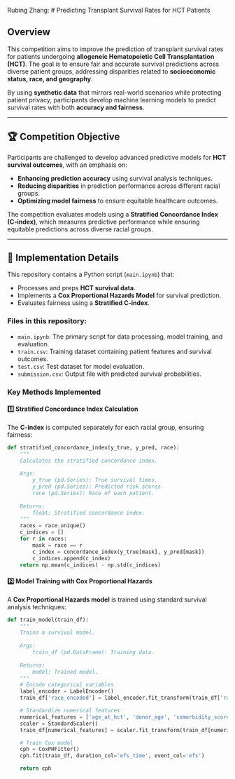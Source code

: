 Rubing Zhang: # Predicting Transplant Survival Rates for HCT Patients

## Overview
This competition aims to improve the prediction of transplant survival rates for patients undergoing **allogeneic Hematopoietic Cell Transplantation (HCT)**. The goal is to ensure fair and accurate survival predictions across diverse patient groups, addressing disparities related to **socioeconomic status, race, and geography**.

By using **synthetic data** that mirrors real-world scenarios while protecting patient privacy, participants develop machine learning models to predict survival rates with both **accuracy and fairness**.

---

## 🏆 Competition Objective
Participants are challenged to develop advanced predictive models for **HCT survival outcomes**, with an emphasis on:
- **Enhancing prediction accuracy** using survival analysis techniques.
- **Reducing disparities** in prediction performance across different racial groups.
- **Optimizing model fairness** to ensure equitable healthcare outcomes.

The competition evaluates models using a **Stratified Concordance Index (C-index)**, which measures predictive performance while ensuring equitable predictions across diverse racial groups.

---

## 📌 Implementation Details
This repository contains a Python script (`main.ipynb`) that:
- Processes and preps **HCT survival data**.
- Implements a **Cox Proportional Hazards Model** for survival prediction.
- Evaluates fairness using a **Stratified C-index**.

### **Files in this repository:**
- `main.ipynb`: The primary script for data processing, model training, and evaluation.
- `train.csv`: Training dataset containing patient features and survival outcomes.
- `test.csv`: Test dataset for model evaluation.
- `submission.csv`: Output file with predicted survival probabilities.

### **Key Methods Implemented**
#### **1️⃣ Stratified Concordance Index Calculation**
The **C-index** is computed separately for each racial group, ensuring fairness:

```python
def stratified_concordance_index(y_true, y_pred, race):
    """
    Calculates the stratified concordance index.
    
    Args:
        y_true (pd.Series): True survival times.
        y_pred (pd.Series): Predicted risk scores.
        race (pd.Series): Race of each patient.
    
    Returns:
        float: Stratified concordance index.
    """
    races = race.unique()
    c_indices = []
    for r in races:
        mask = race == r
        c_index = concordance_index(y_true[mask], y_pred[mask])
        c_indices.append(c_index)
    return np.mean(c_indices) - np.std(c_indices)
```

#### **2️⃣ Model Training with Cox Proportional Hazards**
A **Cox Proportional Hazards model** is trained using standard survival analysis techniques:

```python
def train_model(train_df):
    """
    Trains a survival model.
    
    Args:
        train_df (pd.DataFrame): Training data.
    
    Returns:
        model: Trained model.
    """
    # Encode categorical variables
    label_encoder = LabelEncoder()
    train_df['race_encoded'] = label_encoder.fit_transform(train_df['race_group'])

    # Standardize numerical features
    numerical_features = ['age_at_hct', 'donor_age', 'comorbidity_score', 'karnofsky_score']
    scaler = StandardScaler()
    train_df[numerical_features] = scaler.fit_transform(train_df[numerical_features])

    # Train Cox model
    cph = CoxPHFitter()
    cph.fit(train_df, duration_col='efs_time', event_col='efs')

    return cph
```
